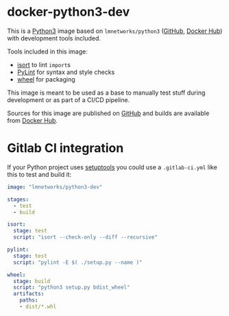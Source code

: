 # docker-python3-dev

This is a [Python3](https://www.python.org) image based on `lmnetworks/python3` ([GitHub](https://www.github.com/LMNetworks/docker-python3), [Docker Hub](https://hub.docker.com/r/lmnetworks/python3)) with development tools included.

Tools included in this image:
* [isort](https://github.com/timothycrosley/isort) to lint `import`s
* [PyLint](https://www.pylint.org) for syntax and style checks
* [wheel](https://github.com/pypa/wheel) for packaging

This image is meant to be used as a base to manually test stuff during development or as part of a CI/CD pipeline.

Sources for this image are published on [GitHub](https://www.github.com/LMNetworks/docker-python3-dev) and builds are available from [Docker Hub](https://hub.docker.com/r/lmnetworks/python3-dev).

# Gitlab CI integration

If your Python project uses [setuptools](https://pypi.org/project/setuptools/) you could use a `.gitlab-ci.yml` like this to test and build it:
```yaml
image: "lmnetworks/python3-dev"

stages:
  - test
  - build

isort:
  stage: test
  script: "isort --check-only --diff --recursive"

pylint:
  stage: test
  script: "pylint -E $( ./setup.py --name )"

wheel:
  stage: build
  script: "python3 setup.py bdist_wheel"
  artifacts:
    paths:
    - dist/*.whl
```
